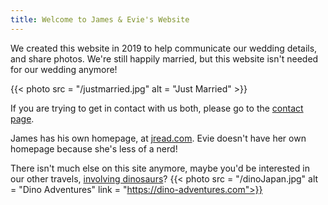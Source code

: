 ```yaml
---
title: Welcome to James & Evie's Website
---
```


We created this website in 2019 to help communicate our wedding details, and share photos. We're still happily married, but this website isn't needed for our wedding anymore!

{{< photo src = "/justmarried.jpg" alt = "Just Married" >}}

If you are trying to get in contact with us both, please go to the [contact page](/contact).

James has his own homepage, at [jread.com](https://jread.com). Evie doesn't have her own homepage because she's less of a nerd!

There isn't much else on this site anymore, maybe you'd be interested in our other travels, [involving dinosaurs](https://dino-adventures.com)?
{{< photo src = "/dinoJapan.jpg" alt = "Dino Adventures" link = "https://dino-adventures.com">}}


